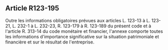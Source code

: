 Article R123-195
----
Outre les informations obligatoires prévues aux articles L. 123-13 à L. 123-21,
L. 232-1 à L. 232-23, R. 123-179 à R. 123-189 du présent code et à l'article R.
313-14 du code monétaire et financier, l'annexe comporte toutes les informations
d'importance significative sur la situation patrimoniale et financière et sur le
résultat de l'entreprise.
